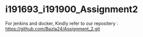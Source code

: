 # i191693_i191900_Assignment2
For jenkins and docker, Kindly refer to our repositery : https://github.com/Bazla24/Assignment_2.git

